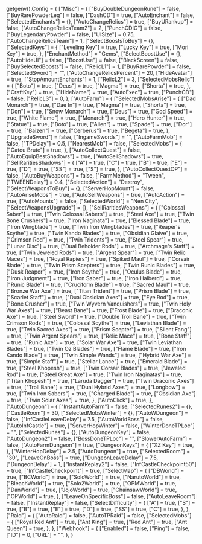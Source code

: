 getgenv().Config = {
    ["Misc"] = {
        ["BuyDoubleDungeonRune"] = false,
        ["BuyRarePowderLeg"] = false,
        ["DashCD"] = true,
        ["AutoEnchant"] = false,
        ["SelectedEnchants"] = {},
        ["AutoChangeRelics"] = true,
        ["BuyURankup"] = false,
        ["AutoChangeRelicsTeam2"] = 2,
        ["PunchCDIG"] = false,
        ["BuyLegendaryPowder"] = false,
        ["UISize"] = 0.75,
        ["AutoChangeRelicsTeam"] = 1,
        ["SelectBoostsToBuy"] = {},
        ["SelectedKeys"] = {
            ["Leveling Key"] = true,
            ["Lucky Key"] = true,
            ["Mori Key"] = true,
        },
        ["EnchantMethod"] = "Gems",
        ["SelectBoostUse"] = {},
        ["AutoHideUI"] = false,
        ["BoostUse"] = false,
        ["BlackScreen"] = false,
        ["BuySelectedBoosts"] = false,
        ["RelicL1"] = 1,
        ["BuyRarePowder"] = false,
        ["SelectedSword"] = "",
        ["AutoChangeRelicsPercent"] = 20,
        ["HideAvatar"] = true,
        ["StopAmountEnchants"] = 1,
        ["RelicL2"] = 3,
        ["SelectedMobsRelic"] = {
            ["Boto"] = true,
            ["Deus"] = true,
            ["Magma"] = true,
            ["Shorta"] = true,
        },
        ["CraftKey"] = true,
        ["HideName"] = true,
        ["AutoExec"] = true,
        ["PunchCD"] = false,
        ["RelicL3"] = 0,
    },
    ["AutoFarm"] = {
        ["SelectedMobsArise"] = {
            ["Dad Monarch"] = true,
            ["Dae In"] = true,
            ["Magma"] = true,
            ["Shorta"] = true,
            ["Don"] = true,
            ["Snow Monarch"] = true,
            ["Deus"] = true,
            ["God Speed"] = true,
            ["White Flame"] = true,
            ["Monarch"] = true,
            ["Hero Hunter"] = true,
            ["Statue"] = true,
            ["Boto"] = true,
            ["Alien"] = true,
            ["Spade"] = true,
            ["Dor"] = true,
            ["Baizen"] = true,
            ["Cerberus"] = true,
            ["Begeta"] = true,
        },
        ["UpgradeSword"] = false,
        ["IngameSwords"] = "",
        ["AutoFarmMob"] = false,
        ["TPDelay"] = 0.5,
        ["NearestMob"] = false,
        ["SelectedMobs"] = {
            ["Gatou Brute"] = true,
        },
        ["AutoCollectQuest"] = false,
        ["AutoEquipBestShadows"] = true,
        ["AutoSellShadows"] = true,
        ["SellRaritiesShadows"] = {
            ["A"] = true,
            ["C"] = true,
            ["B"] = true,
            ["E"] = true,
            ["D"] = true,
            ["SS"] = true,
            ["S"] = true,
        },
        ["AutoCollectQuestOP"] = false,
        ["AutoBuyWeapons"] = false,
        ["FarmMethod"] = "Tween",
        ["TWEENDelay"] = 0.4,
        ["SelectedAction"] = "Destroy",
        ["SelectWeaponsToBuy"] = {},
        ["ServerHopMount"] = false,
        ["AutoAriseMobs"] = true,
        ["AutoSellWeapons"] = true,
        ["AutoAction"] = true,
        ["AutoMounts"] = false,
        ["SelectedWorld"] = "Nen City",
        ["SelectWeaponsUpgrade"] = {},
        ["SellRaritiesWeapons"] = {
            ["Colossal Saber"] = true,
            ["Twin Colossal Sabers"] = true,
            ["Steel Axe"] = true,
            ["Twin Bone Crushers"] = true,
            ["Iron Naginata"] = true,
            ["Blessed Blade"] = true,
            ["Iron Wingblade"] = true,
            ["Twin Iron Wingblades"] = true,
            ["Reaper's Scythe"] = true,
            ["Twin Kando Blades"] = true,
            ["Obsidian Glaive"] = true,
            ["Crimson Rod"] = true,
            ["Twin Tridents"] = true,
            ["Steel Spear"] = true,
            ["Lunar Disc"] = true,
            ["Dual Beholder Rods"] = true,
            ["Archmage's Staff"] = true,
            ["Twin Jeweled Rods"] = true,
            ["Argent Spear"] = true,
            ["Twin Relic Maces"] = true,
            ["Royal Rapiers"] = true,
            ["Spiked Maul"] = true,
            ["Corsair Blade"] = true,
            ["Twin Prism Scepters"] = true,
            ["Twin Runic Blades"] = true,
            ["Dusk Reaper"] = true,
            ["Iron Scythe"] = true,
            ["Oculus Blade"] = true,
            ["Iron Judgment"] = true,
            ["Iron Saber"] = true,
            ["Iron Halberd"] = true,
            ["Runic Blade"] = true,
            ["Cruciform Blade"] = true,
            ["Sacred Maul"] = true,
            ["Bronze War Axe"] = true,
            ["Titan Trident"] = true,
            ["Prism Blade"] = true,
            ["Scarlet Staff"] = true,
            ["Dual Obsidian Axes"] = true,
            ["Eye Rod"] = true,
            ["Bone Crusher"] = true,
            ["Twin Wyvern Vanquishers"] = true,
            ["Twin Holy War Axes"] = true,
            ["Beast Bane"] = true,
            ["Frost Blade"] = true,
            ["Draconic Axe"] = true,
            ["Steel Sword"] = true,
            ["Double Troll Bane"] = true,
            ["Twin Crimson Rods"] = true,
            ["Colossal Scythe"] = true,
            ["Leviathan Blade"] = true,
            ["Twin Sacred Axes"] = true,
            ["Prism Scepter"] = true,
            ["Silent Fang"] = true,
            ["Twin Argent Spears"] = true,
            ["Relic Mace"] = true,
            ["Bone Staff"] = true,
            ["Runic Axe"] = true,
            ["Solar War Axe"] = true,
            ["Twin Leviathan Blades"] = true,
            ["Twin Oz Blades"] = true,
            ["Flame Blade"] = true,
            ["Iron Kando Blade"] = true,
            ["Twin Simple Wands"] = true,
            ["Hybrid War Axe"] = true,
            ["Simple Staff"] = true,
            ["Stellar Lance"] = true,
            ["Emerald Blade"] = true,
            ["Steel Khopesh"] = true,
            ["Twin Corsair Blades"] = true,
            ["Jeweled Rod"] = true,
            ["Steel Great Axe"] = true,
            ["Twin Iron Naginatas"] = true,
            ["Titan Khopesh"] = true,
            ["Laruda Dagger"] = true,
            ["Twin Draconic Axes"] = true,
            ["Troll Bane"] = true,
            ["Dual Hybrid Axes"] = true,
            ["Longbow"] = true,
            ["Twin Iron Sabers"] = true,
            ["Charged Blade"] = true,
            ["Obsidian Axe"] = true,
            ["Twin Solar Axes"] = true,
        },
        ["AutoClick"] = true,
    },
    ["AutoDungeon"] = {
        ["InstantAutoFarm"] = false,
        ["SelectedRunes2"] = {},
        ["CastleRoom"] = 30,
        ["SelectedMobsWinter"] = {},
        ["AutoWDungeon"] = false,
        ["InfCastleLeaveDelay"] = 7.5,
        ["AutoWorldBoss"] = false,
        ["AutoInfCastle"] = true,
        ["ServerHopWinter"] = false,
        ["WinterDoneTPLoc"] = "",
        ["SelectedRunes"] = {},
        ["AutoDungeonKey"] = false,
        ["AutoDungeon2"] = false,
        ["BossDoneTPLoc"] = "",
        ["SlowerAutoFarm"] = false,
        ["AutoFarmDungeon"] = true,
        ["DungeonKeys"] = {
            ["XZ Key"] = true,
        },
        ["WinterHopDelay"] = 2.5,
        ["AutoDungeon"] = true,
        ["SelectedRoom"] = "30",
        ["LeaveOnBoss"] = true,
        ["DungeonLeaveDelay"] = 7.5,
        ["DungeonDelay"] = 1,
        ["InstantReplay2"] = false,
        ["InfCastleCheckpoint50"] = true,
        ["InfCastleCheckpoint"] = true,
        ["SelectMap"] = {
            ["DBWorld"] = true,
            ["BCWorld"] = true,
            ["SoloWorld"] = true,
            ["NarutoWorld"] = true,
            ["BleachWorld"] = true,
            ["Solo2World"] = true,
            ["OPMWorld"] = true,
            ["DanWorld"] = true,
            ["JojoWorld"] = true,
            ["ChainsawWorld"] = true,
            ["OPWorld"] = true,
        },
        ["LeaveOnSpecificBoss"] = false,
        ["AutoLeaveRoom"] = false,
        ["InstantReplay"] = false,
        ["SelectDifficulty"] = {
            ["A"] = true,
            ["S"] = true,
            ["B"] = true,
            ["E"] = true,
            ["D"] = true,
            ["SS"] = true,
            ["C"] = true,
        },
    },
    ["Raid"] = {
        ["AutoRaid"] = false,
        ["AutoTPRaid"] = false,
        ["SelectedMobs"] = {
            ["Royal Red Ant"] = true,
            ["Ant King"] = true,
            ["Red Ant"] = true,
            ["Ant Queen"] = true,
        },
    },
    ["Webhook"] = {
        ["Enabled"] = false,
        ["Ping"] = false,
        ["ID"] = 0,
        ["URL"] = "",
    },
}
